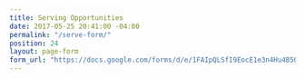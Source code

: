 ```yaml
---
title: Serving Opportunities
date: 2017-05-25 20:41:00 -04:00
permalink: "/serve-form/"
position: 24
layout: page-form
form_url: "https://docs.google.com/forms/d/e/1FAIpQLSfI9EocE1e3n4Hu4B5O2mtfwYjX2Vb2IBhBZsThDwLdUFszuw/viewform?embedded=true"
---
```


